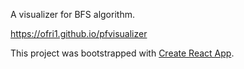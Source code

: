A visualizer for BFS algorithm.

https://ofri1.github.io/pfvisualizer

This project was bootstrapped with [Create React App](https://github.com/facebook/create-react-app).
